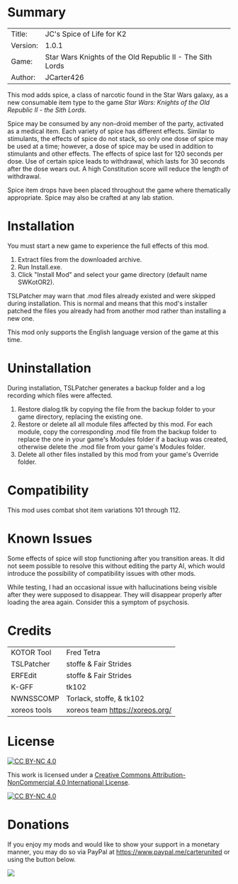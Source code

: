 # Summary

|||
| -------- | ----------------------------------------------------------|
| Title:   | JC's Spice of Life for K2                                 |
| Version: | 1.0.1                                                     |
| Game:    | Star Wars Knights of the Old Republic II - The Sith Lords |
| Author:  | JCarter426                                                |

This mod adds spice, a class of narcotic found in the Star Wars galaxy, as a new consumable item type to the game _Star Wars: Knights of the Old Republic II - the Sith Lords_.

Spice may be consumed by any non-droid member of the party, activated as a medical item. Each variety of spice has different effects. Similar to stimulants, the effects of spice do not stack, so only one dose of spice may be used at a time; however, a dose of spice may be used in addition to stimulants and other effects. The effects of spice last for 120 seconds per dose. Use of certain spice leads to withdrawal, which lasts for 30 seconds after the dose wears out. A high Constitution score will reduce the length of withdrawal.

Spice item drops have been placed throughout the game where thematically appropriate. Spice may also be crafted at any lab station.

# Installation

You must start a new game to experience the full effects of this mod.

1. Extract files from the downloaded archive.
2. Run Install.exe.
3. Click "Install Mod" and select your game directory (default name SWKotOR2).

TSLPatcher may warn that .mod files already existed and were skipped during installation. This is normal and means that this mod's installer patched the files you already had from another mod rather than installing a new one.

This mod only supports the English language version of the game at this time.


# Uninstallation

During installation, TSLPatcher generates a backup folder and a log recording which files were affected.

1. Restore dialog.tlk by copying the file from the backup folder to your game directory, replacing the existing one.
2. Restore or delete all all module files affected by this mod. For each module, copy the corresponding .mod file from the backup folder to replace the one in your game's Modules folder if a backup was created, otherwise delete the .mod file from your game's Modules folder.
3. Delete all other files installed by this mod from your game's Override folder.


# Compatibility

This mod uses combat shot item variations 101 through 112.


# Known Issues

Some effects of spice will stop functioning after you transition areas. It did not seem possible to resolve this without editing the party AI, which would introduce the possibility of compatibility issues with other mods.

While testing, I had an occasional issue with hallucinations being visible after they were supposed to disappear. They will disappear properly after loading the area again. Consider this a symptom of psychosis.


# Credits

|||
| ------------ | ------------------------------- |
| KOTOR Tool   | Fred Tetra                      |
| TSLPatcher   | stoffe & Fair Strides           |
| ERFEdit      | stoffe & Fair Strides           |
| K-GFF        | tk102                           |
| NWNSSCOMP    | Torlack, stoffe, & tk102        |
| xoreos tools | xoreos team https://xoreos.org/ |


# License

[![CC BY-NC 4.0][cc-by-nc-shield]][cc-by-nc]

This work is licensed under a [Creative Commons Attribution-NonCommercial 4.0 International License][cc-by-nc].

[![CC BY-NC 4.0][cc-by-nc-image]][cc-by-nc]

[cc-by-nc]: https://creativecommons.org/licenses/by-nc/4.0/
[cc-by-nc-image]: https://licensebuttons.net/l/by-nc/4.0/88x31.png
[cc-by-nc-shield]: https://img.shields.io/badge/License-CC%20BY--NC%204.0-lightgrey.svg


# Donations

If you enjoy my mods and would like to show your support in a monetary manner, you may do so via PayPal at https://www.paypal.me/carterunited or using the button below.

[![](https://www.paypalobjects.com/en_US/i/btn/btn_donateCC_LG.gif)](https://www.paypal.com/ncp/payment/HCYNEA8JVJD2Y)
